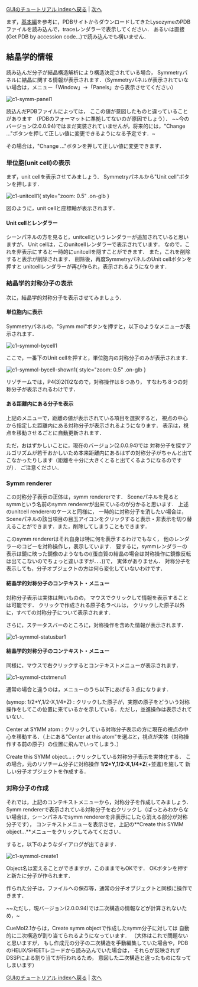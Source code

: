 [GUIのチュートリアル indexへ戻る](../../../Documents/GUIのチュートリアル(CueMol2)/) | [次へ](../../../Documents/GUIのチュートリアル(CueMol2)/StepC2)

まず，[基本編](../../../Documents/GUIのチュートリアル(CueMol2)/Step1)を参考に，PDBサイトからダウンロードしてきたLysozymeのPDBファイルを読み込んで，traceレンダラーで表示してください．
あるいは直接(Get PDB by accession code...)で読み込んでも構いません．

## 結晶学的情報

読み込んだ分子が結晶構造解析により構造決定されている場合，
Symmetryパネルに結晶に関する情報が表示されます．（Symmetryパネルが表示されていない場合は，メニュー「Window」→「Panels」から表示させてください）


![c1-symm-panel1](../../../assets/images/Documents/GUIのチュートリアル(CueMol2)/StepC1/c1-symm-panel1.png)


読込んだPDBファイルによっては，
ここの値が意図したものと違っていることがあります
（PDBのフォーマットに準拠してないのが原因でしょう）．
~~今のバージョン(2.0.0.94)ではまだ実装されていませんが，将来的には，"Change ..."ボタンを押して正しい値に変更できるようになる予定です．~<br/>

その場合は，"Change ..."ボタンを押して正しい値に変更できます．

### 単位胞(unit cell)の表示

まず，unit cellを表示させてみましょう．
Symmetryパネルから"Unit cell"ボタンを押します．


![c1-unitcell1](../../../assets/images/Documents/GUIのチュートリアル(CueMol2)/StepC1/c1-unitcell1.png){ style="zoom: 0.5" .on-glb }


図のように，unit cellと座標軸が表示されます．

#### Unit cellとレンダラー
シーンパネルの方を見ると，unitcellというレンダラーが追加されていると思いますが，
Unit cellは，このunitcellレンダラーで表示されています．
なので，これを非表示にすると一時的にunitcellを隠すことができます．
また，これを削除すると表示が削除されます．
削除後，再度SymmetryパネルのUnit cellボタンを押すと
unitcellレンダラーが再び作られ，表示されるようになります．


### 結晶学的対称分子の表示

次に，結晶学的対称分子を表示させてみましょう．

#### 単位胞内に表示
Symmetryパネルの，"Symm mol"ボタンを押すと，以下のようなメニューが表示されます．

![c1-symmol-bycell1](../../../assets/images/Documents/GUIのチュートリアル(CueMol2)/StepC1/c1-symmol-bycell1.png)

ここで，一番下のUnit cellを押すと，単位胞内の対称分子のみが表示されます．

![c1-symmol-bycell-shown1](../../../assets/images/Documents/GUIのチュートリアル(CueMol2)/StepC1/c1-symmol-bycell-shown1.png){ style="zoom: 0.5" .on-glb }

リゾチームでは，P4(3)2(1)2なので，対称操作は８つあり，
すなわち８つの対称分子が表示されるわけです．

#### ある距離内にある分子を表示
上記のメニューで，距離の値が表示されている項目を選択すると，
視点の中心から指定した距離内にある対称分子が表示されるようになります．
表示は，視点を移動させるごとに自動更新されます．

ただ，おはずかしいことに，現在のバージョン(2.0.0.94)では
対称分子を探すアルゴリズムが若干おかしいため本来距離内にあるはずの対称分子がちゃんと出てこなかったりします（距離を十分に大きくとると出てくるようになるのですが）．
ご注意ください．

### Symm renderer
この対称分子表示の正体は，symm rendererです．
Sceneパネルを見るとsymmという名前のsymm rendererが出来ているのが分かると思います．
上述のunitcell rendererのケースと同様に，
一時的に対称分子を消したい場合は，Sceneパネルの該当項目の目玉アイコンをクリックすると表示・非表示を切り替えることができます．また，削除してしまうこともできます．

このsymm rendererはそれ自身は特に何を表示するわけでもなく，
他のレンダラーのコピーを対称操作し，表示しています．
要するに，symmレンダラーの表示は鏡に映った鏡像のようなもの((蛋白質の結晶の場合は対称操作に鏡像反転は出てこないのでちょっと違いますが．．．))で，
実体がありません．
対称分子を表示しても，分子オブジェクトの方は何ら変化していないわけです．

#### 結晶学的対称分子のコンテキスト・メニュー
対称分子表示は実体は無いものの，
マウスでクリックして情報を表示することは可能です．
クリックで作成される原子名ラベルは，
クリックした原子以外に，すべての対称分子について表示されます．

さらに，ステータスバーのところに，対称操作を含めた情報が表示されます．

![c1-symmol-statusbar1](../../../assets/images/Documents/GUIのチュートリアル(CueMol2)/StepC1/c1-symmol-statusbar1.png)


#### 結晶学的対称分子のコンテキスト・メニュー
同様に，マウスで右クリックするとコンテキストメニューが表示されます．

![c1-symmol-ctxtmenu1](../../../assets/images/Documents/GUIのチュートリアル(CueMol2)/StepC1/c1-symmol-ctxtmenu1.png)

通常の場合と違うのは，メニューのうち以下にあげる３点になります．

(symop: 1/2+Y,1/2-X,1/4+Z)
:   クリックした原子が，実際の原子をどういう対称操作をしてこの位置に来ているかを示している．ただし，並進操作は表示されていない．

Center at SYMM atom
:   クリックしている対称分子表示の方に現在の視点の中心を移動する．（上にある"Center at this atom"を選ぶと，視点が実体（対称操作する前の原子）の位置に飛んでいってしまう．）

Create this SYMM object...
:   クリックしている対称分子表示を実体化する．
この場合，元のリゾチーム分子に対称操作 **1/2+Y,1/2-X,1/4+Z**(+並進)を施して
新しい分子オブジェクトを作成する．

### 対称分子の作成
それでは，上記のコンテキストメニューから，対称分子を作成してみましょう．
Symm rendererで表示されている対称分子を右クリックし（ぱっとみわからない場合は，シーンパネルでsymm rendererを非表示にしたら消える部分が対称分子です），
コンテキストメニューを表示させ，上記の**Create this SYMM object...**メニューをクリックしてみてください．

すると，以下のようなダイアログが出てきます．

![c1-symmol-create1](../../../assets/images/Documents/GUIのチュートリアル(CueMol2)/StepC1/c1-symmol-create1.png)

Object名は変えることができますが，このままでもOKです．
OKボタンを押すと新たに分子が作られます．

作られた分子は，ファイルへの保存等，通常の分子オブジェクトと同様に操作できます．

~~ただし，現バージョン(2.0.0.94)では二次構造の情報などが計算されないため，~<br/>

CueMol2.1からは，Create symm objectで作成したsymm分子に対しては
自動的に二次構造が割り当てられるようになっています．
（大体はこれで問題ないと思いますが，
もし作成元の分子の二次構造を手動編集していた場合や，PDBのHELIX/SHEETレコードから読み込んでいた場合は，
それらが反映されずDSSPによる割り当てが行われるため，
意図した二次構造と違ったものになってしまいます）


[GUIのチュートリアル indexへ戻る](../../../Documents/GUIのチュートリアル(CueMol2)/) | [次へ](../../../Documents/GUIのチュートリアル(CueMol2)/StepC2)